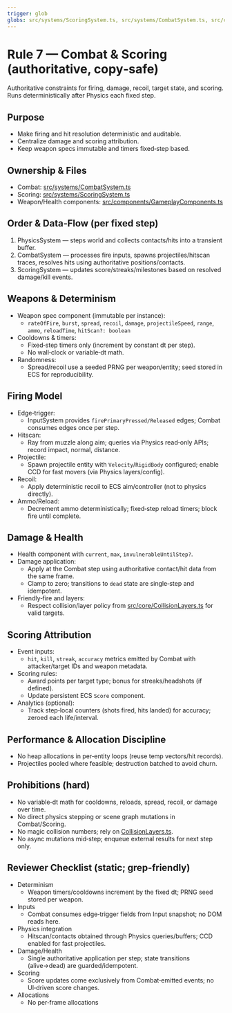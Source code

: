 ```yaml
---
trigger: glob
globs: src/systems/ScoringSystem.ts, src/systems/CombatSystem.ts, src/components/GameplayComponents.ts
---
```


# Rule 7 — Combat & Scoring (authoritative, copy‑safe)

Authoritative constraints for firing, damage, recoil, target state, and scoring. Runs deterministically after Physics each fixed step.

## Purpose
- Make firing and hit resolution deterministic and auditable.
- Centralize damage and scoring attribution.
- Keep weapon specs immutable and timers fixed‑step based.

## Ownership & Files
- Combat: [src/systems/CombatSystem.ts](cci:7://file:///home/sam/threejs.shooter/src/systems/CombatSystem.ts:0:0-0:0)
- Scoring: [src/systems/ScoringSystem.ts](cci:7://file:///home/sam/threejs.shooter/src/systems/ScoringSystem.ts:0:0-0:0)
- Weapon/Health components: [src/components/GameplayComponents.ts](cci:7://file:///home/sam/threejs.shooter/src/components/GameplayComponents.ts:0:0-0:0)

## Order & Data‑Flow (per fixed step)
1) PhysicsSystem — steps world and collects contacts/hits into a transient buffer.
2) CombatSystem — processes fire inputs, spawns projectiles/hitscan traces, resolves hits using authoritative positions/contacts.
3) ScoringSystem — updates score/streaks/milestones based on resolved damage/kill events.

## Weapons & Determinism
- Weapon spec component (immutable per instance):
  - `rateOfFire`, `burst`, `spread`, `recoil`, `damage`, `projectileSpeed`, `range`, `ammo`, `reloadTime`, `hitScan?: boolean`
- Cooldowns & timers:
  - Fixed‑step timers only (increment by constant dt per step).
  - No wall‑clock or variable‑dt math.
- Randomness:
  - Spread/recoil use a seeded PRNG per weapon/entity; seed stored in ECS for reproducibility.

## Firing Model
- Edge‑trigger:
  - InputSystem provides `firePrimaryPressed/Released` edges; Combat consumes edges once per step.
- Hitscan:
  - Ray from muzzle along aim; queries via Physics read‑only APIs; record impact, normal, distance.
- Projectile:
  - Spawn projectile entity with `Velocity`/`RigidBody` configured; enable CCD for fast movers (via Physics layers/config).
- Recoil:
  - Apply deterministic recoil to ECS aim/controller (not to physics directly).
- Ammo/Reload:
  - Decrement ammo deterministically; fixed‑step reload timers; block fire until complete.

## Damage & Health
- Health component with `current`, `max`, `invulnerableUntilStep?`.
- Damage application:
  - Apply at the Combat step using authoritative contact/hit data from the same frame.
  - Clamp to zero; transitions to `dead` state are single‑step and idempotent.
- Friendly‑fire and layers:
  - Respect collision/layer policy from [src/core/CollisionLayers.ts](cci:7://file:///home/sam/threejs.shooter/src/core/CollisionLayers.ts:0:0-0:0) for valid targets.

## Scoring Attribution
- Event inputs:
  - `hit`, `kill`, `streak`, `accuracy` metrics emitted by Combat with attacker/target IDs and weapon metadata.
- Scoring rules:
  - Award points per target type; bonus for streaks/headshots (if defined).
  - Update persistent ECS `Score` component.
- Analytics (optional):
  - Track step‑local counters (shots fired, hits landed) for accuracy; zeroed each life/interval.

## Performance & Allocation Discipline
- No heap allocations in per‑entity loops (reuse temp vectors/hit records).
- Projectiles pooled where feasible; destruction batched to avoid churn.

## Prohibitions (hard)
- No variable‑dt math for cooldowns, reloads, spread, recoil, or damage over time.
- No direct physics stepping or scene graph mutations in Combat/Scoring.
- No magic collision numbers; rely on [CollisionLayers.ts](cci:7://file:///home/sam/threejs.shooter/src/core/CollisionLayers.ts:0:0-0:0).
- No async mutations mid‑step; enqueue external results for next step only.

## Reviewer Checklist (static; grep‑friendly)
- Determinism
  - Weapon timers/cooldowns increment by the fixed dt; PRNG seed stored per weapon.
- Inputs
  - Combat consumes edge‑trigger fields from Input snapshot; no DOM reads here.
- Physics integration
  - Hitscan/contacts obtained through Physics queries/buffers; CCD enabled for fast projectiles.
- Damage/Health
  - Single authoritative application per step; state transitions (alive→dead) are guarded/idempotent.
- Scoring
  - Score updates come exclusively from Combat‑emitted events; no UI‑driven score changes.
- Allocations
  - No per‑frame allocations